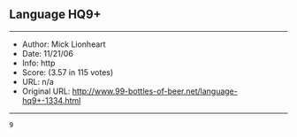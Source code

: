 
## Language HQ9+ ##
---
- Author: Mick Lionheart
- Date: 11/21/06
- Info: http
- Score:  (3.57 in 115 votes)
- URL: n/a
- Original URL: http://www.99-bottles-of-beer.net/language-hq9+-1334.html
---

```9```